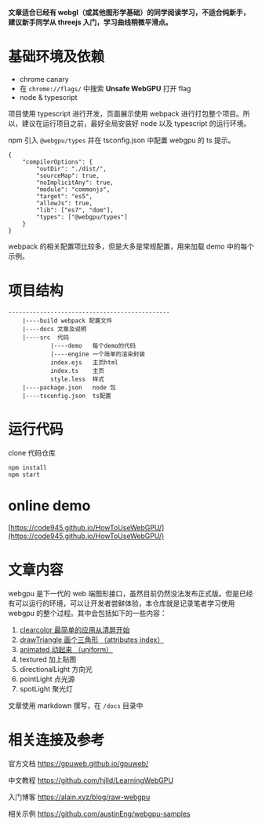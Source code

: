 <!--
 * @Author: hongxu.lin
 * @Date: 2020-07-01 14:52:34
 * @LastEditTime: 2020-07-20 15:57:17
-->

**文章适合已经有 webgl（或其他图形学基础）的同学阅读学习，不适合纯新手，建议新手同学从 threejs 入门，学习曲线稍微平滑点。**

# 基础环境及依赖

-   chrome canary
-   在 `chrome://flags/` 中搜索 **Unsafe WebGPU** 打开 flag
-   node & typescript

项目使用 typescript 进行开发，页面展示使用 webpack 进行打包整个项目。所以，建议在运行项目之前，最好全局安装好 node 以及 typescript 的运行环境。

npm 引入 `@webgpu/types` 并在 tsconfig.json 中配置 webgpu 的 ts 提示。

```
{
    "compilerOptions": {
        "outDir": "./dist/",
        "sourceMap": true,
        "noImplicitAny": true,
        "module": "commonjs",
        "target": "es5",
        "allowJs": true,
        "lib": ["es7", "dom"],
        "types": ["@webgpu/types"]
    }
}

```

webpack 的相关配置项比较多，但是大多是常规配置，用来加载 demo 中的每个示例。

# 项目结构

```
----------------------------------------------
    |----build webpack 配置文件
    |----docs 文章及说明
    |----src  代码
            |----demo   每个demo的代码
            |----engine 一个简单的渲染封装
            index.ejs   主页html
            index.ts    主页
            style.less  样式
    |----package.json   node 包
    |----tsconfig.json  ts配置
```

# 运行代码

clone 代码仓库

```
npm install
npm start
```

# online demo

[https://code945.github.io/HowToUseWebGPU/](https://code945.github.io/HowToUseWebGPU/)

# 文章内容

webgpu 是下一代的 web 端图形接口，虽然目前仍然没法发布正式版。但是已经有可以运行的环境，可以让开发者尝鲜体验，本仓库就是记录笔者学习使用 webgpu 的整个过程。其中会包括如下的一些内容：

1. [clearcolor 最简单的应用从清屏开始](docs/1.清屏.md)
2. [drawTriangle 画个三角形 （attributes index）](docs/2.绘制三角形.md)
3. [animated 动起来 （uniform）](docs/2.绘制三角形.md)
4. textured 加上贴图
5. directionalLight 方向光
6. pointLight 点光源
7. spotLight 聚光灯

文章使用 markdown 撰写，在 `/docs` 目录中

# 相关连接及参考

官方文档 https://gpuweb.github.io/gpuweb/

中文教程 https://github.com/hjlld/LearningWebGPU

入门博客 https://alain.xyz/blog/raw-webgpu

相关示例 https://github.com/austinEng/webgpu-samples
